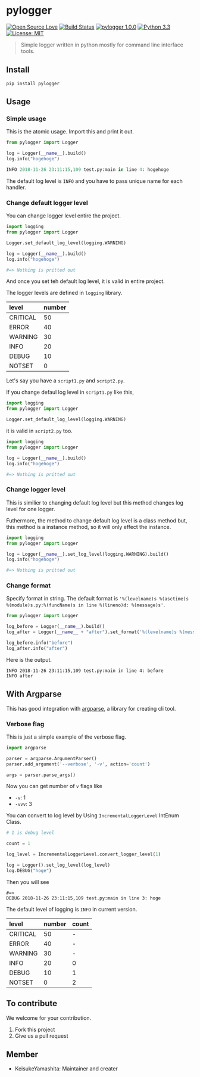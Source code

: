 # pylogger

[![Open Source Love](https://badges.frapsoft.com/os/v1/open-source.svg?v=103)](https://github.com/ellerbrock/open-source-badges/)
[![Build Status](https://travis-ci.com/KeisukeYamashita/pylogger.svg?branch=master)](https://travis-ci.com/KeisukeYamashita/pylogger)
[![pylogger 1.0.0](https://img.shields.io/badge/pylogger-1.0.0-blue.svg)](https://www.python.org/downloads/release/python-330/)
[![Python 3.3](https://img.shields.io/badge/python->3.3-blue.svg)](https://www.python.org/downloads/release/python-330/)
[![License: MIT](https://img.shields.io/badge/License-MIT-yellow.svg)](https://opensource.org/licenses/MIT)

> Simple logger written in python mostly for command line interface tools.  

## Install

```shell
pip install pylogger
```

## Usage

### Simple usage

This is the atomic usage. Import this and print it out.

```python
from pylogger import Logger

log = Logger(__name__).build()
log.info("hogehoge")

INFO 2018-11-26 23:11:15,109 test.py:main in line 4: hogehoge
```

The default log level is `INFO` and you have to pass unique name for each handler. 

### Change default logger level

You can change logger level entire the project.

```python
import logging
from pylogger import Logger

Logger.set_default_log_level(logging.WARNING)

log = Logger(__name__).build()
log.info("hogehoge")

#=> Nothing is pritted out
```

And once you set teh default log level, it is valid in entire project.

The logger levels are defined in `logging` library.

| level | number |
|:----|:----|
| CRITICAL | 50 |
| ERROR | 40 |
| WARNING | 30 |
| INFO | 20 |
| DEBUG | 10 |
| NOTSET | 0 |

Let's say you have a `script1.py` and `script2.py`.

If you change defaul log level in `script1.py` like this,

```python
import logging
from pylogger import Logger

Logger.set_default_log_level(logging.WARNING)
```

it is valid in `script2.py` too.

```python
import logging
from pylogger import Logger

log = Logger(__name__).build()
log.info("hogehoge")

#=> Nothing is pritted out
```

### Change logger level

This is similier to changing default log level but this method changes log level for one logger.

Futhermore, the method to change default log level is a class method but, this method is a instance method, so it will only effect the instance.

```python
import logging
from pylogger import Logger

log = Logger(__name__).set_log_level(logging.WARNING).build()
log.info("hogehoge")

#=> Nothing is pritted out
```

### Change format

Specify format in string. The default format is `'%(levelname)s %(asctime)s %(module)s.py:%(funcName)s in line %(lineno)d: %(message)s'`.

```python
from pylogger import Logger

log_before = Logger(__name__).build()
log_after = Logger(__name__ + "after").set_format('%(levelname)s %(message)s').build()

log_before.info("before")
log_after.info("after")
```

Here is the output.

```shell
INFO 2018-11-26 23:11:15,109 test.py:main in line 4: before
INFO after
``` 

## With Argparse

This has good integration with [argparse](https://docs.python.jp/3/library/argparse.html), a library for creating cli tool.

### Verbose flag

This is just a simple example of the verbose flag.

```python
import argparse

parser = argparse.ArgumentParser()
parser.add_argument('--verbose', '-v', action='count')

args = parser.parse_args()
```

Now you can get number of `v` flags like 

- `-v`: 1
- `-vvv`: 3

You can convert to log level by Using `IncrementalLoggerLevel` IntEnum Class.

```python
# 1 is debug level

count = 1

log_level = IncrementalLoggerLevel.convert_logger_level(1)

log = Logger().set_log_level(log_level)
log.DEBUG("hoge")
```

Then you will see

```
#=> 
DEBUG 2018-11-26 23:11:15,109 test.py:main in line 3: hoge
```

The default level of logging is `INFO` in current version.

| level | number | count |
|:----|:----|:---|
| CRITICAL | 50 | - |
| ERROR | 40 | - |
| WARNING | 30 | - |
| INFO | 20 | 0 |
| DEBUG | 10 | 1 | 
| NOTSET | 0 | 2 |

## To contribute

We welcome for your contribution.

1. Fork this project
2. Give us a pull request

## Member

- KeisukeYamashita: Maintainer and creater